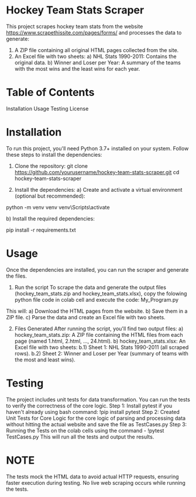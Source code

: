 # Hockey Team Stats Scraper
This project scrapes hockey team stats from the website https://www.scrapethissite.com/pages/forms/ and processes the data to generate:
  1) A ZIP file containing all original HTML pages collected from the site.
  2) An Excel file with two sheets:
    a) NHL Stats 1990-2011: Contains the original data.
    b) Winner and Loser per Year: A summary of the teams with the most wins and the least wins for each year.

# Table of Contents
  Installation
  Usage
  Testing
  License

# Installation
To run this project, you'll need Python 3.7+ installed on your system. Follow these steps to install the dependencies:

1. Clone the repository:
git clone https://github.com/yourusername/hockey-team-stats-scraper.git
cd hockey-team-stats-scraper

2. Install the dependencies:
a) Create and activate a virtual environment (optional but recommended):

python -m venv venv
venv\Scripts\activate

b) Install the required dependencies:

pip install -r requirements.txt

# Usage
Once the dependencies are installed, you can run the scraper and generate the files.
1. Run the script
To scrape the data and generate the output files (hockey_team_stats.zip and hockey_team_stats.xlsx), copy the folowing python file code in colab cell and execute the code:
My_Program.py

This will:
  a) Download the HTML pages from the website.
  b) Save them in a ZIP file.
  c) Parse the data and create an Excel file with two sheets.

2. Files Generated
After running the script, you'll find two output files:
  a) hockey_team_stats.zip: A ZIP file containing the HTML files from each page (named 1.html, 2.html, ..., 24.html).
  b) hockey_team_stats.xlsx: An Excel file with two sheets:
    b.1) Sheet 1: NHL Stats 1990-2011 (all scraped rows).
    b.2) Sheet 2: Winner and Loser per Year (summary of teams with the most and least wins).

# Testing
The project includes unit tests for data transformation. You can run the tests to verify the correctness of the core logic.
Step 1: Install pytest if you haven't already using bash command: !pip install pytest
Step 2: Created Unit Tests for Core Logic for the core logic of parsing and processing data without hitting the actual website and save the file as TestCases.py
Step 3: Running the Tests on the colab cells using the command - !pytest TestCases.py
This will run all the tests and output the results.

# NOTE
The tests mock the HTML data to avoid actual HTTP requests, ensuring faster execution during testing. No live web scraping occurs while running the tests.











